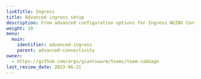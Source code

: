 ```yaml
---
linkTitle: Ingress
title: Advanced ingress setup
description: From advanced configuration options for Ingress NGINX Controller, to running multiple Ingress NGINX Controller, this sections provides some great depth around ingress.
weight: 10
menu:
  main:
    identifier: advanced-ingress
    parent: advanced-connectivity
owner:
  - https://github.com/orgs/giantswarm/teams/team-cabbage
last_review_date: 2023-06-21
---
```

